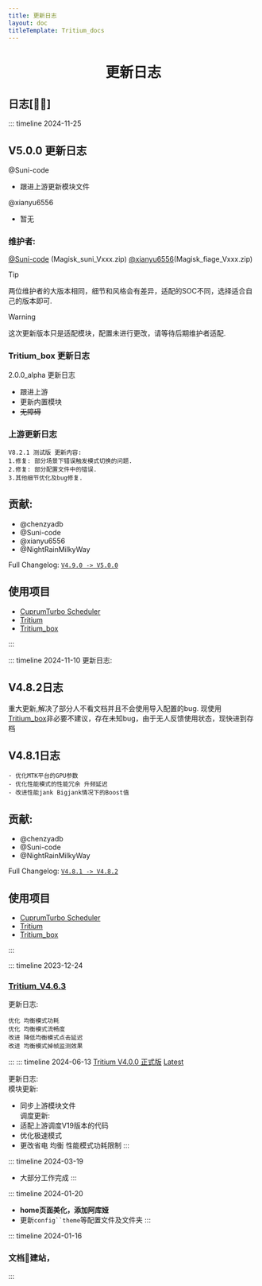 ```yaml
---
title: 更新日志
layout: doc
titleTemplate: Tritium_docs
---
```

<div align="center">

#  更新日志

</div>




## 日志[🥰🥰]
::: timeline 2024-11-25

## V5.0.0 更新日志
@Suni-code
- 跟进上游更新模块文件

@xianyu6556
- 暂无

### 维护者:
[@Suni-code](https://github.com/Suni-code) (Magisk_suni_Vxxx.zip)
[@xianyu6556](https://github.com/xianyu6556)(Magisk_fiage_Vxxx.zip)

> [!TIP]
> 两位维护者的大版本相同，细节和风格会有差异，适配的SOC不同，选择适合自己的版本即可.

> [!WARNING]
> 这次更新版本只是适配模块，配置未进行更改，请等待后期维护者适配.

### Tritium_box 更新日志
 2.0.0_alpha 更新日志

- 跟进上游
- 更新内置模块
- ~~无障碍~~

### 上游更新日志
```log
V8.2.1 测试版 更新内容:
1.修复: 部分场景下错误触发模式切换的问题.
2.修复: 部分配置文件中的错误.
3.其他细节优化及bug修复.
```

## 贡献:
- @chenzyadb 
- @Suni-code
- @xianyu6556
- @NightRainMilkyWay

Full Changelog: [`V4.9.0 -> V5.0.0`](https://github.com/TimeBreeze/Tritium/commits/main/)

## 使用项目
- [CuprumTurbo Scheduler](https://github.com/chenzyadb/CuprumTurbo-Scheduler)
- [Tritium](https://github.com/TimeBreeze/Tritium)
- [Tritium_box](https://github.com/TimeBreeze/Tritium_box)

::: 

::: timeline 2024-11-10
更新日志:
## V4.8.2日志
重大更新,解决了部分人不看文档并且不会使用导入配置的bug.
现使用[Tritium_box](https://github.com/TimeBreeze/Tritium_box)非必要不建议，存在未知bug，由于无人反馈使用状态，现快进到存档

## V4.8.1日志
```
- 优化MTK平台的GPU参数
- 优化性能模式的性能冗余 升频延迟
- 改进性能jank Bigjank情况下的Boost值
```
## 贡献:
- @chenzyadb 
- @Suni-code
- @NightRainMilkyWay

Full Changelog: [`V4.8.1 -> V4.8.2`](https://github.com/TimeBreeze/Tritium/commits/main/)

## 使用项目
- [CuprumTurbo Scheduler](https://github.com/chenzyadb/CuprumTurbo-Scheduler)
- [Tritium](https://github.com/TimeBreeze/Tritium)
- [Tritium_box](https://github.com/TimeBreeze/Tritium_box)

::: 

::: timeline 2023-12-24

### [Tritium_V4.6.3](https://github.com/TimeBreeze/Tritium/releases/tag/V4.6.3)
更新日志:

    优化 均衡模式功耗
    优化 均衡模式流畅度
    改进 降低均衡模式点击延迟
    改进 均衡模式掉帧监测效果

:::
::: timeline 2024-06-13
[Tritium V4.0.0 正式版](https://github.com/TimeBreeze/Tritium/releases/tag/V4.0.0) [Latest](https://github.com/TimeBreeze/Tritium/releases/latest)

[](https://github.com/TimeBreeze/Tritium/releases/edit/V4.0.0)

更新日志:  
模块更新:

- 同步上游模块文件  
    调度更新:
- 适配上游调度V19版本的代码
- 优化极速模式
- 更改省电 均衡 性能模式功耗限制
:::

::: timeline 2024-03-19
- 大部分工作完成
:::

::: timeline 2024-01-20
- **home页面美化，添加阿库娅**
- 更新`config``theme`等配置文件及文件夹
:::

::: timeline 2024-01-16
### 文档📃建站，
:::